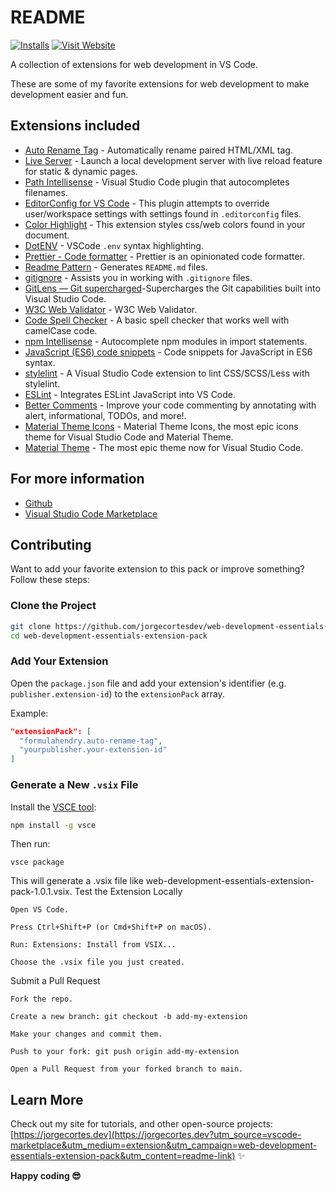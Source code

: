 # README

[![Installs](https://img.shields.io/visual-studio-marketplace/i/jorgecortesdev.web-development-essentials-extension-pack)](https://marketplace.visualstudio.com/items?itemName=jorgecortesdev.web-development-essentials-extension-pack)
[![Visit Website](https://img.shields.io/badge/Visit-jorgecortes.dev-blue)](https://jorgecortes.dev?utm_source=vscode-marketplace&utm_medium=extension&utm_campaign=web-development-essentials-extension-pack&utm_content=badge)

A collection of extensions for web development in VS Code.

These are some of my favorite extensions for web development to make development easier and fun.

## Extensions included

- [Auto Rename Tag](https://marketplace.visualstudio.com/items?itemName=formulahendry.auto-rename-tag) - Automatically rename paired HTML/XML tag.
- [Live Server](https://marketplace.visualstudio.com/items?itemName=ritwickdey.LiveServer) - Launch a local development server with live reload feature for static & dynamic pages.
- [Path Intellisense](https://marketplace.visualstudio.com/items?itemName=christian-kohler.path-intellisense) - Visual Studio Code plugin that autocompletes filenames.
- [EditorConfig for VS Code](https://marketplace.visualstudio.com/items?itemName=EditorConfig.EditorConfig) - This plugin attempts to override user/workspace settings with settings found in `.editorconfig` files.
- [Color Highlight](https://marketplace.visualstudio.com/items?itemName=naumovs.color-highlight) - This extension styles css/web colors found in your document.
- [DotENV](https://marketplace.visualstudio.com/items?itemName=mikestead.dotenv) - VSCode `.env` syntax highlighting.
- [Prettier - Code formatter](https://marketplace.visualstudio.com/items?itemName=esbenp.prettier-vscode) - Prettier is an opinionated code formatter.
- [Readme Pattern](https://marketplace.visualstudio.com/items?itemName=thomascsd.vscode-readme-pattern) - Generates `README.md` files.
- [gitignore](https://marketplace.visualstudio.com/items?itemName=codezombiech.gitignore) - Assists you in working with `.gitignore` files.
- [GitLens — Git supercharged](https://marketplace.visualstudio.com/items?itemName=eamodio.gitlens)-Supercharges the Git capabilities built into Visual Studio Code.
- [W3C Web Validator](https://marketplace.visualstudio.com/items?itemName=CelianRiboulet.webvalidator) - W3C Web Validator.
- [Code Spell Checker](https://marketplace.visualstudio.com/items?itemName=streetsidesoftware.code-spell-checker) - A basic spell checker that works well with camelCase code.
- [npm Intellisense](https://marketplace.visualstudio.com/items?itemName=christian-kohler.npm-intellisense) - Autocomplete npm modules in import statements.
- [JavaScript (ES6) code snippets](https://marketplace.visualstudio.com/items?itemName=xabikos.JavaScriptSnippets) - Code snippets for JavaScript in ES6 syntax.
- [stylelint](https://marketplace.visualstudio.com/items?itemName=stylelint.vscode-stylelint) - A Visual Studio Code extension to lint CSS/SCSS/Less with stylelint.
- [ESLint](https://marketplace.visualstudio.com/items?itemName=dbaeumer.vscode-eslint) - Integrates ESLint JavaScript into VS Code.
- [Better Comments](https://marketplace.visualstudio.com/items?itemName=aaron-bond.better-comments) - Improve your code commenting by annotating with alert, informational, TODOs, and more!.
- [Material Theme Icons](https://marketplace.visualstudio.com/items?itemName=Equinusocio.vsc-material-theme-icons) - Material Theme Icons, the most epic icons theme for Visual Studio Code and Material Theme.
- [Material Theme](https://marketplace.visualstudio.com/items?itemName=Equinusocio.vsc-material-theme) - The most epic theme now for Visual Studio Code.

## For more information

- [Github](https://github.com/jorgecortesdev/web-development-essentials-extension-pack)
- [Visual Studio Code Marketplace](https://marketplace.visualstudio.com/items?itemName=jorgecortesdev.web-development-essentials-extension-pack)

## Contributing

Want to add your favorite extension to this pack or improve something? Follow these steps:

### Clone the Project

```bash
git clone https://github.com/jorgecortesdev/web-development-essentials-extension-pack.git
cd web-development-essentials-extension-pack
```

### Add Your Extension

Open the `package.json` file and add your extension's identifier (e.g. `publisher.extension-id`) to the `extensionPack` array.

Example:

```json
"extensionPack": [
  "formulahendry.auto-rename-tag",
  "yourpublisher.your-extension-id"
]
```

### Generate a New `.vsix` File

Install the [VSCE tool](https://code.visualstudio.com/api/working-with-extensions/publishing-extension#getting-started-with-vsce):

```bash
npm install -g vsce
```

Then run:

```
vsce package
```

This will generate a .vsix file like web-development-essentials-extension-pack-1.0.1.vsix.
Test the Extension Locally

    Open VS Code.

    Press Ctrl+Shift+P (or Cmd+Shift+P on macOS).

    Run: Extensions: Install from VSIX...

    Choose the .vsix file you just created.

Submit a Pull Request

    Fork the repo.

    Create a new branch: git checkout -b add-my-extension

    Make your changes and commit them.

    Push to your fork: git push origin add-my-extension

    Open a Pull Request from your forked branch to main.

## Learn More

Check out my site for tutorials, and other open-source projects: [https://jorgecortes.dev](https://jorgecortes.dev?utm_source=vscode-marketplace&utm_medium=extension&utm_campaign=web-development-essentials-extension-pack&utm_content=readme-link) ✨

**Happy coding 😎**
